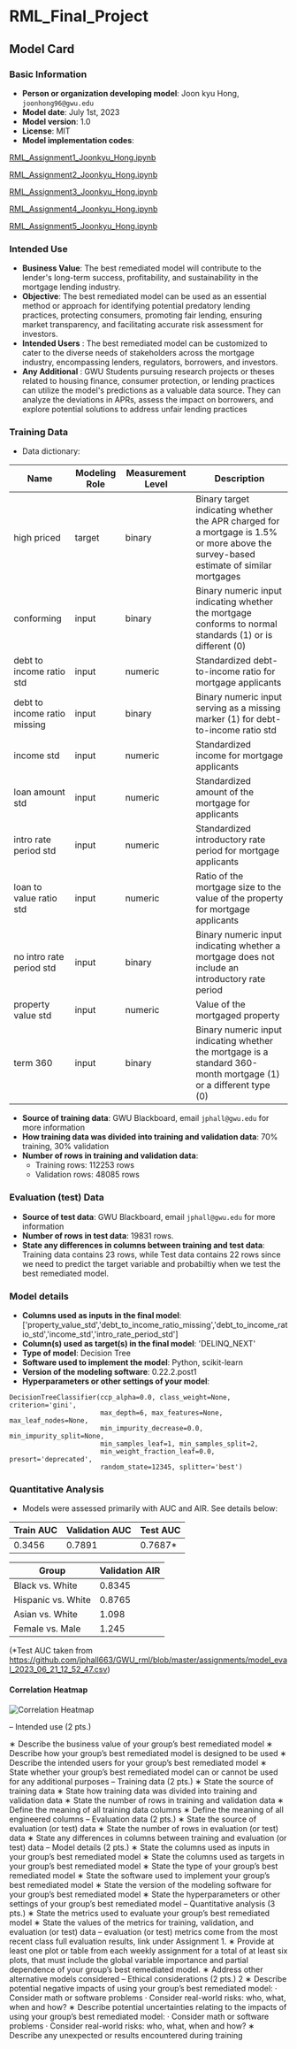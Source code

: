 # RML_Final_Project

## Model Card

### Basic Information

* **Person or organization developing model**: Joon kyu Hong, `joonhong96@gwu.edu`
* **Model date**: July 1st, 2023
* **Model version**: 1.0
* **License**: MIT
* **Model implementation codes**:

[RML_Assignment1_Joonkyu_Hong.ipynb](https://github.com/JOONKYUHONG/DNSC6290_RML/blob/main/RML_Assignment%201_%20Joonkyu%20Hong.ipynb)

[RML_Assignment2_Joonkyu_Hong.ipynb](https://github.com/JOONKYUHONG/DNSC6290_RML/blob/main/RML_Assignment%202_Joonkyu%20Hong-Copy1.ipynb)

[RML_Assignment3_Joonkyu_Hong.ipynb](https://github.com/JOONKYUHONG/DNSC6290_RML/blob/main/RML_Assignment%203_Joonkyu%20Hong.ipynb)

[RML_Assignment4_Joonkyu_Hong.ipynb](https://github.com/JOONKYUHONG/DNSC6290_RML/blob/main/RML_Assignment%204_Joonkyu%20Hong.ipynb)

[RML_Assignment5_Joonkyu_Hong.ipynb](https://github.com/JOONKYUHONG/DNSC6290_RML/blob/main/RML_Assignment%205_Joonkyu%20Hong.ipynb) 


### Intended Use

* **Business Value**: The best remediated model will contribute to the lender's long-term success, profitability, and sustainability in the mortgage lending industry.
* **Objective**: The best remediated model can be used as an essential method or approach for identifying potential predatory lending practices, protecting consumers, promoting fair lending, ensuring market transparency, and facilitating accurate risk assessment for investors.
* **Intended Users** : The best remediated model can be customized to cater to the diverse needs of stakeholders across the mortgage industry, encompassing lenders, regulators, borrowers, and investors.
* **Any Additional** : GWU Students pursuing research projects or theses related to housing finance, consumer protection, or lending practices can utilize the model's predictions as a valuable data source. They can analyze the deviations in APRs, assess the impact on borrowers, and explore potential solutions to address unfair lending practices

### Training Data

* Data dictionary: 

| Name                      | Modeling Role | Measurement Level | Description                                                                                     |
|---------------------------|---------------|-------------------|-------------------------------------------------------------------------------------------------|
| high priced               | target        | binary            | Binary target indicating whether the APR charged for a mortgage is 1.5% or more above the survey-based estimate of similar mortgages    |
| conforming                | input         | binary            | Binary numeric input indicating whether the mortgage conforms to normal standards (1) or is different (0)                              |
| debt to income ratio std  | input         | numeric           | Standardized debt-to-income ratio for mortgage applicants                                        |
| debt to income ratio missing  | input         | binary        | Binary numeric input serving as a missing marker (1) for debt-to-income ratio std                 |
| income std                | input         | numeric           | Standardized income for mortgage applicants                                                     |
| loan amount std           | input         | numeric           | Standardized amount of the mortgage for applicants                                              |
| intro rate period std     | input         | numeric           | Standardized introductory rate period for mortgage applicants                                   |
| loan to value ratio std   | input         | numeric           | Ratio of the mortgage size to the value of the property for mortgage applicants                 |
| no intro rate period std  | input         | binary            | Binary numeric input indicating whether a mortgage does not include an introductory rate period |
| property value std        | input         | numeric           | Value of the mortgaged property                                                                 |
| term 360                  | input         | binary            | Binary numeric input indicating whether the mortgage is a standard 360-month mortgage (1) or a different type (0)                  |


* **Source of training data**: GWU Blackboard, email `jphall@gwu.edu` for more information
* **How training data was divided into training and validation data**: 70% training, 30% validation
* **Number of rows in training and validation data**:
  * Training rows: 112253 rows
  * Validation rows: 48085 rows

### Evaluation (test) Data
* **Source of test data**: GWU Blackboard, email `jphall@gwu.edu` for more information
* **Number of rows in test data**: 19831 rows.
* **State any differences in columns between training and test data**: Training data contains 23 rows, while Test data contains 22 rows since we need to predict the target variable and probabiltiy when we test the best remediated model. 

### Model details
* **Columns used as inputs in the final model**: ['property_value_std','debt_to_income_ratio_missing','debt_to_income_ratio_std','income_std','intro_rate_period_std']
* **Column(s) used as target(s) in the final model**: 'DELINQ_NEXT'
* **Type of model**: Decision Tree 
* **Software used to implement the model**: Python, scikit-learn
* **Version of the modeling software**: 0.22.2.post1
* **Hyperparameters or other settings of your model**: 
```
DecisionTreeClassifier(ccp_alpha=0.0, class_weight=None, criterion='gini',
                       max_depth=6, max_features=None, max_leaf_nodes=None,
                       min_impurity_decrease=0.0, min_impurity_split=None,
                       min_samples_leaf=1, min_samples_split=2,
                       min_weight_fraction_leaf=0.0, presort='deprecated',
                       random_state=12345, splitter='best')
```
### Quantitative Analysis

* Models were assessed primarily with AUC and AIR. See details below:

| Train AUC | Validation AUC | Test AUC |
| ------ | ------- | -------- |
| 0.3456 | 0.7891  | 0.7687* |

| Group | Validation AIR |
|-------|-----|
| Black vs. White | 0.8345 |
| Hispanic vs. White | 0.8765 |
| Asian vs. White | 1.098 |
| Female vs. Male | 1.245 |


(*Test AUC taken from https://github.com/jphall663/GWU_rml/blob/master/assignments/model_eval_2023_06_21_12_52_47.csv)

#### Correlation Heatmap
![Correlation Heatmap](download.png)

– Intended use (2 pts.)

∗ Describe the business value of your group’s best remediated model
∗ Describe how your group’s best remediated model is designed to be used
∗ Describe the intended users for your group’s best remediated model
∗ State whether your group’s best remediated model can or cannot be used for any additional
purposes
– Training data (2 pts.)
∗ State the source of training data
∗ State how training data was divided into training and validation data
∗ State the number of rows in training and validation data
∗ Define the meaning of all training data columns
∗ Define the meaning of all engineered columns
– Evaluation data (2 pts.)
∗ State the source of evaluation (or test) data
∗ State the number of rows in evaluation (or test) data
∗ State any differences in columns between training and evaluation (or test) data
– Model details (2 pts.)
∗ State the columns used as inputs in your group’s best remediated model
∗ State the columns used as targets in your group’s best remediated model
∗ State the type of your group’s best remediated model
∗ State the software used to implement your group’s best remediated model
∗ State the version of the modeling software for your group’s best remediated model
∗ State the hyperparameters or other settings of your group’s best remediated model
– Quantitative analysis (3 pts.)
∗ State the metrics used to evaluate your group’s best remediated model
∗ State the values of the metrics for training, validation, and evaluation (or test) data – evaluation (or test) metrics come from the most recent class full evaluation results, link under
Assignment 1.
∗ Provide at least one plot or table from each weekly assignment for a total of at least six plots,
that must include the global variable importance and partial dependence of your group’s best
remediated model.
∗ Address other alternative models considered
– Ethical considerations (2 pts.)
2
∗ Describe potential negative impacts of using your group’s best remediated model:
· Consider math or software problems
· Consider real-world risks: who, what, when and how?
∗ Describe potential uncertainties relating to the impacts of using your group’s best remediated
model:
· Consider math or software problems
· Consider real-world risks: who, what, when and how?
∗ Describe any unexpected or results encountered during training
